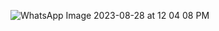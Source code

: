 
![WhatsApp Image 2023-08-28 at 12 04 08 PM](https://github.com/sinonagar123/html_css_projects/assets/102567147/6921df21-1f5b-401c-b3a8-b6317f6c6ce5)
